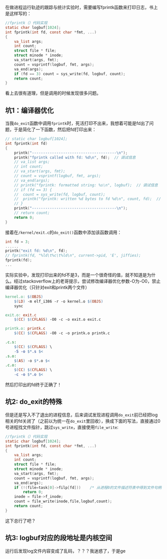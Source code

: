 在做进程运行轨迹的跟踪与统计实验时，需要编写fprintk函数来打印日志，书上是这样写的：
```c
//fprintk（）代码实现
static char logbuf[1024];
int fprintk(int fd, const char *fmt, ...)
{
	va_list args;
	int count;
	struct file * file;
	struct minode * inode;
	va_start(args, fmt);
	count = vsprintf(logbuf, fmt, args);
	va_end(args);
	if (fd == 3) count = sys_write(fd, logbuf, count);
	return count;
}
```
看上去很有道理，但是调用的时候发现很多问题。
## 坑1：编译器优化
当我`do_exit`函数中调用`fprintk`时，死活打印不出来，我想着可能是fd出了问题，于是简化了一下函数，然后把fd打印出来：
```c
// static char logbuf[1024];
int fprintk(int fd)
{
	printk("--------------------------------------\n");
	printk("fprintk called with fd: %d\n", fd);  // 调试信息
	// va_list args;
	// int count;
	// va_start(args, fmt);
	// count = vsprintf(logbuf, fmt, args);
	// va_end(args);
	// printk("fprintk: formatted string: %s\n", logbuf);  // 调试信息
	// if (fd == 3) {
	// 	count = sys_write(fd, logbuf, count);
	// 	printk("fprintk: written %d bytes to fd %d\n", count, fd);  // 调试信息
	// }
	printk("--------------------------------------\n");
	// return count;
	return 0;
}
```
接着在`/kernel/exit.c`的`do_exit()`函数中添加该函数调用：
```c
int fd = 3;
......
printk("exit fd: %d\n", fd);
// fprintk(fd, "%ld\t%c\t%ld\n", current->pid, 'E', jiffies);
fprintk(fd);
...
```
实际实验中，发现打印出来的fd不是3，而是一个很奇怪的值，就不知道是为什么。经过stackoverflow上的老哥提示，尝试修改编译器优化参数-O为-O0，禁止编译器优化（只针对exit和printk两个文件）
```makefile
kernel.o: $(OBJS)
	$(LD) -m elf_i386 -r -o kernel.o $(OBJS)
	sync

exit.o: exit.c
	$(CC) $(CFLAGS) -O0 -c -o exit.o exit.c

printk.o: printk.c
	$(CC) $(CFLAGS) -O0 -c -o printk.o printk.c

.c.s:
	$(CC) $(CFLAGS) \
	-S -o $*.s $<
.s.o:
	$(AS) -o $*.o $<
.c.o:
	$(CC) $(CFLAGS) \
	-c -o $*.o $<
```
然后打印出的fd终于正确了！
## 坑2: do_exit的特殊
但是还是写入不了退出的进程信息，后来调试发现进程调用`do_exit`前已经把log相关的fd关闭了（之前以为统一在`do_exit`里回收），换成下面的写法，直接通过0号进程找文件指针，跳过`sys_write`，直接使用`file_write`:
```c
//fprintk（）代码实现
static char logbuf[1024];
int fprintk(int fd, const char *fmt, ...)
{
	va_list args;
	int count;
	struct file * file;
	struct minode * inode;
	va_start(args, fmt);
	count = vsprintf(logbuf, fmt, args);
	va_end(args);
	if (!(file=task[0]->filp[fd]))    /* 从进程0的文件描述符表中得到文件句柄 */
        return 0;
	inode = file->f_inode;
	count = file_write(inode,file,logbuf,count);
	return count;
}
```
这下总行了吧？
## 坑3: logbuf对应的段地址是内核空间
运行后发现log文件内容变成了乱码，？？？我迷惑了，于是ge

